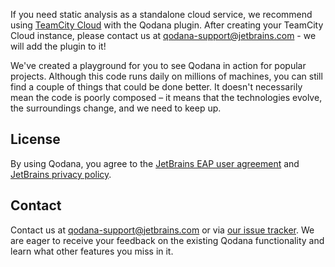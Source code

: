 [//]: # (title: Qodana as a Service)

If you need static analysis as a standalone cloud service, we recommend using [TeamCity Cloud](https://www.jetbrains.com/teamcity/cloud/) with the Qodana plugin. After creating your TeamCity Cloud instance, please contact us at [qodana-support@jetbrains.com](mailto:qodana-support@jetbrains.com) - we will add the plugin to it!

We've created a playground for you to see Qodana in action for popular projects. Although this code runs daily on millions of machines, you can still find a couple of things that could be done better.
It doesn't necessarily mean the code is poorly composed – it means that the technologies evolve, the surroundings change, and we need to keep up.

## License

By using Qodana, you agree to the [JetBrains EAP user agreement](https://www.jetbrains.com/legal/agreements/user_eap.html) and [JetBrains privacy policy](https://www.jetbrains.com/company/privacy.html).

## Contact

Contact us at [qodana-support@jetbrains.com](mailto:qodana-support@jetbrains.com) or via [our issue tracker](https://youtrack.jetbrains.com/newIssue?project=QD). We are eager to receive your feedback on the existing Qodana functionality and learn what other features you miss in it.